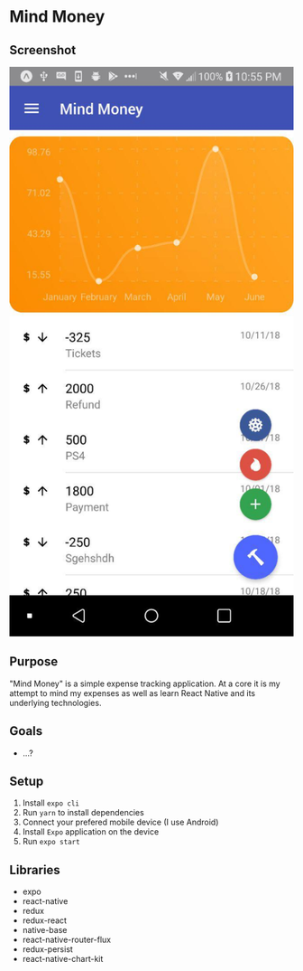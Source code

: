 # Mind Money

## Screenshot
![alt text][logo]

[logo]: /images/screenshot.jpg "Screenshot"

## Purpose

"Mind Money" is a simple expense tracking application. At a core it is my attempt to mind my expenses as well as learn React Native and its underlying technologies.

## Goals

* ...?

## Setup
1. Install `expo cli`
2. Run `yarn` to install dependencies
3. Connect your prefered mobile device (I use Android)
3. Install `Expo` application on the device
4. Run `expo start`

## Libraries

* expo
* react-native
* redux
* redux-react
* native-base
* react-native-router-flux
* redux-persist
* react-native-chart-kit


